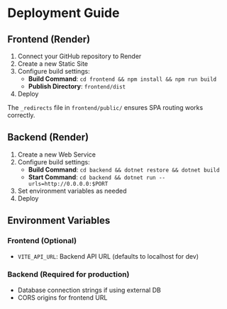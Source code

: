 # Deployment Guide

## Frontend (Render)

1. Connect your GitHub repository to Render
2. Create a new Static Site
3. Configure build settings:
   - **Build Command**: `cd frontend && npm install && npm run build`
   - **Publish Directory**: `frontend/dist`
4. Deploy

The `_redirects` file in `frontend/public/` ensures SPA routing works correctly.

## Backend (Render)

1. Create a new Web Service
2. Configure build settings:
   - **Build Command**: `cd backend && dotnet restore && dotnet build`
   - **Start Command**: `cd backend && dotnet run --urls=http://0.0.0.0:$PORT`
3. Set environment variables as needed
4. Deploy

## Environment Variables

### Frontend (Optional)
- `VITE_API_URL`: Backend API URL (defaults to localhost for dev)

### Backend (Required for production)
- Database connection strings if using external DB
- CORS origins for frontend URL
